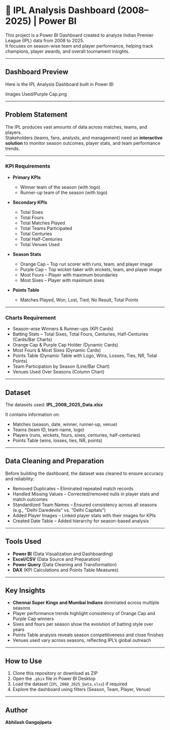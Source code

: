 # 🏏 IPL Analysis Dashboard (2008–2025) | Power BI

This project is a Power BI Dashboard created to analyze Indian Premier League (IPL) data from 2008 to 2025.  
It focuses on season-wise team and player performance, helping track champions, player awards, and overall tournament insights.

---

## Dashboard Preview
Here is the IPL Analysis Dashboard built in Power BI  

Images Used/Purple Cap.png

---

## Problem Statement
The IPL produces vast amounts of data across matches, teams, and players.  
Stakeholders (teams, fans, analysts, and management) need an **interactive solution** to monitor season outcomes, player stats, and team performance trends.

---

### KPI Requirements
- **Primary KPIs**  
  - Winner team of the season (with logo)  
  - Runner-up team of the season (with logo)  

- **Secondary KPIs**  
  - Total Sixes  
  - Total Fours  
  - Total Matches Played  
  - Total Teams Participated  
  - Total Centuries  
  - Total Half-Centuries  
  - Total Venues Used  

- **Season Stats**  
  - Orange Cap – Top run scorer with runs, team, and player image  
  - Purple Cap – Top wicket-taker with wickets, team, and player image  
  - Most Fours – Player with maximum boundaries  
  - Most Sixes – Player with maximum sixes  

- **Points Table**  
  - Matches Played, Won, Lost, Tied, No Result, Total Points  

---

### Charts Requirement
- Season-wise Winners & Runner-ups (KPI Cards)  
- Batting Stats – Total Sixes, Total Fours, Centuries, Half-Centuries (Cards/Bar Charts)  
- Orange Cap & Purple Cap Holder (Dynamic Cards)  
- Most Fours & Most Sixes (Dynamic Cards)  
- Points Table (Dynamic Table with Logo, Wins, Losses, Ties, NR, Total Points)  
- Team Participation by Season (Line/Bar Chart)  
- Venues Used Over Seasons (Column Chart)  

---

## Dataset
The datasets used: **IPL_2008_2025_Data.xlsx**  

It contains information on:  
- Matches (season, date, winner, runner-up, venue)  
- Teams (team ID, team name, logo)  
- Players (runs, wickets, fours, sixes, centuries, half-centuries)  
- Points Table (wins, losses, ties, NR, points)  

---

## Data Cleaning and Preparation
Before building the dashboard, the dataset was cleaned to ensure accuracy and reliability:  
- Removed Duplicates – Eliminated repeated match records  
- Handled Missing Values – Corrected/removed nulls in player stats and match outcomes  
- Standardized Team Names – Ensured consistency across all seasons (e.g., "Delhi Daredevils" vs. "Delhi Capitals")  
- Added Player Images – Linked player stats with their images for KPIs  
- Created Date Table – Added hierarchy for season-based analysis  

---

## Tools Used
- **Power BI** (Data Visualization and Dashboarding)  
- **Excel/CSV** (Data Source and Preparation)  
- **Power Query** (Data Cleaning and Transformation)  
- **DAX** (KPI Calculations and Points Table Measures)  

---

## Key Insights
- **Chennai Super Kings and Mumbai Indians** dominated across multiple seasons  
- Player performance trends highlight consistency of Orange Cap and Purple Cap winners  
- Sixes and fours per season show the evolution of batting style over years  
- Points Table analysis reveals season competitiveness and close finishes  
- Venues used vary across seasons, reflecting IPL’s global outreach  

---

## How to Use
1. Clone this repository or download as ZIP  
2. Open the `.pbix` file in Power BI Desktop  
3. Load the dataset (`IPL_2008_2025_Data.xlsx`) if required  
4. Explore the dashboard using filters (Season, Team, Player, Venue)  

---

## Author
**Abhilash Gangojipeta**  

